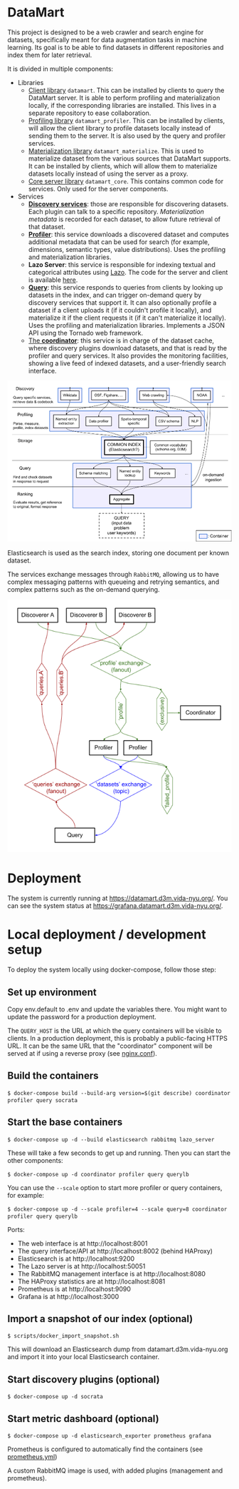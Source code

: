 DataMart
========

This project is designed to be a web crawler and search engine for datasets, specifically meant for data augmentation tasks in machine learning. Its goal is to be able to find datasets in different repositories and index them for later retrieval.

It is divided in multiple components:

* Libraries
  * [Client library](https://gitlab.com/ViDA-NYU/datamart/api) `datamart`. This can be installed by clients to query the DataMart server. It is able to perform profiling and materialization locally, if the corresponding libraries are installed. This lives in a separate repository to ease collaboration.
  * [Profiling library](lib_profiler/) `datamart_profiler`. This can be installed by clients, will allow the client library to profile datasets locally instead of sending them to the server. It is also used by the query and profiler services.
  * [Materialization library](lib_materialize/) `datamart_materialize`. This is used to materialize dataset from the various sources that DataMart supports. It can be installed by clients, which will allow them to materialize datasets locally instead of using the server as a proxy.
  * [Core server library](lib_core/) `datamart_core`. This contains common code for services. Only used for the server components.
* Services
  * [**Discovery services**](discovery/): those are responsible for discovering datasets. Each plugin can talk to a specific repository. *Materialization metadata* is recorded for each dataset, to allow future retrieval of that dataset.
  * [**Profiler**](profiler/): this service downloads a discovered dataset and computes additional metadata that can be used for search (for example, dimensions, semantic types, value distributions). Uses the profiling and materialization libraries.
  * **Lazo Server**: this service is responsible for indexing textual and categorical attributes using [Lazo](https://github.com/mitdbg/lazo). The code for the server and client is available [here](https://gitlab.com/ViDA-NYU/datamart/lazo-index-service).
  * [**Query**](query/): this service responds to queries from clients by looking up datasets in the index, and can trigger on-demand query by discovery services that support it. It can also optionally profile a dataset if a client uploads it (if it couldn't profile it locally), and materialize it if the client requests it (if it can't materialize it locally). Uses the profiling and materialization libraries. Implements a JSON API using the Tornado web framework.
  * [The **coordinator**](coordinator/): this service is in charge of the dataset cache, where discovery plugins download datasets, and that is read by the profiler and query services. It also provides the monitoring facilities, showing a live feed of indexed datasets, and a user-friendly search interface.

![DataMart Architecture](architecture.png)

Elasticsearch is used as the search index, storing one document per known dataset.

The services exchange messages through `RabbitMQ`, allowing us to have complex messaging patterns with queueing and retrying semantics, and complex patterns such as the on-demand querying.

![AMQP Overview](amqp.png)

Deployment
==========

The system is currently running at https://datamart.d3m.vida-nyu.org/. You can see the system status at https://grafana.datamart.d3m.vida-nyu.org/.

Local deployment / development setup
====================================

To deploy the system locally using docker-compose, follow those step:

Set up environment
------------------

Copy env.default to .env and update the variables there. You might want to update the password for a production deployment.

The `QUERY_HOST` is the URL at which the query containers will be visible to clients. In a production deployment, this is probably a public-facing HTTPS URL. It can be the same URL that the "coordinator" component will be served at if using a reverse proxy (see [nginx.conf](nginx.conf)).

Build the containers
--------------------

```
$ docker-compose build --build-arg version=$(git describe) coordinator profiler query socrata
```

Start the base containers
-------------------------

```
$ docker-compose up -d --build elasticsearch rabbitmq lazo_server
```

These will take a few seconds to get up and running. Then you can start the other components:

```
$ docker-compose up -d coordinator profiler query querylb
```

You can use the `--scale` option to start more profiler or query containers, for example:

```
$ docker-compose up -d --scale profiler=4 --scale query=8 coordinator profiler query querylb
```

Ports:
* The web interface is at http://localhost:8001
* The query interface/API at http://localhost:8002 (behind HAProxy)
* Elasticsearch is at http://localhost:9200
* The Lazo server is at http://localhost:50051
* The RabbitMQ management interface is at http://localhost:8080
* The HAProxy statistics are at http://localhost:8081
* Prometheus is at http://localhost:9090
* Grafana is at http://localhost:3000

Import a snapshot of our index (optional)
-----------------------------------------

```
$ scripts/docker_import_snapshot.sh
```

This will download an Elasticsearch dump from datamart.d3m.vida-nyu.org and import it into your local Elasticsearch container.

Start discovery plugins (optional)
----------------------------------

```
$ docker-compose up -d socrata
```

Start metric dashboard (optional)
---------------------------------

```
$ docker-compose up -d elasticsearch_exporter prometheus grafana
```

Prometheus is configured to automatically find the containers (see [prometheus.yml](docker/prometheus.yml))

A custom RabbitMQ image is used, with added plugins (management and prometheus).
